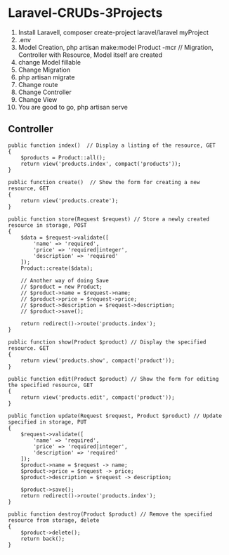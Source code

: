 # Laravel-CRUDs-3Projects

1. Install Laravell, composer create-project laravel/laravel myProject
2. .env
3. Model Creation, php artisan make:model Product -mcr   // Migration, Controller with Resource, Model itself are created
4. change Model fillable
5. Change Migration
6. php artisan migrate
7. Change route
8. Change Controller 
9. Change View
10. You are good to go, php artisan serve

## Controller

    public function index()  // Display a listing of the resource, GET
    {
        $products = Product::all();
        return view('products.index', compact('products'));
    }

    public function create()  // Show the form for creating a new resource, GET
    {
        return view('products.create');
    }

    public function store(Request $request) // Store a newly created resource in storage, POST
    {
        $data = $request->validate([
            'name' => 'required',
            'price' => 'required|integer',
            'description' => 'required'
        ]);
        Product::create($data);
        
        // Another way of doing Save
        // $product = new Product;
        // $product->name = $request->name;
        // $product->price = $request->price;
        // $product->description = $request->description;
        // $product->save();

        return redirect()->route('products.index');
    }

    public function show(Product $product) // Display the specified resource. GET
    {
        return view('products.show', compact('product'));
    }

    public function edit(Product $product) // Show the form for editing the specified resource, GET
    {
        return view('products.edit', compact('product'));
    }

    public function update(Request $request, Product $product) // Update specified in storage, PUT
    {
        $request->validate([
            'name' => 'required',
            'price' => 'required|integer',
            'description' => 'required'
        ]);
        $product->name = $request -> name;
        $product->price = $request -> price;
        $product->description = $request -> description;

        $product->save();
        return redirect()->route('products.index');
    }

    public function destroy(Product $product) // Remove the specified resource from storage, delete
    {
        $product->delete();
        return back();
    }
